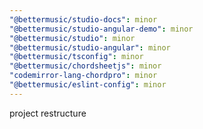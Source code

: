 ```yaml
---
"@bettermusic/studio-docs": minor
"@bettermusic/studio-angular-demo": minor
"@bettermusic/studio": minor
"@bettermusic/studio-angular": minor
"@bettermusic/tsconfig": minor
"@bettermusic/chordsheetjs": minor
"codemirror-lang-chordpro": minor
"@bettermusic/eslint-config": minor
---
```


project restructure
